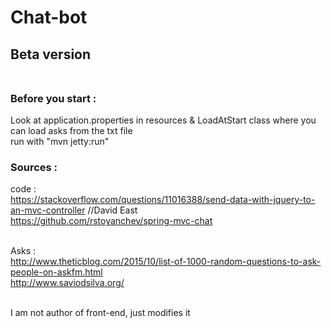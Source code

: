 # Chat-bot


## Beta version<br><br>

### Before you start : 
Look at application.properties in resources & LoadAtStart class where you can load asks from the txt file<br>
run with "mvn jetty:run"<br>

### Sources :

code :  <br>
https://stackoverflow.com/questions/11016388/send-data-with-jquery-to-an-mvc-controller //David East <br>
https://github.com/rstoyanchev/spring-mvc-chat<br><br>

Asks : <br>
http://www.theticblog.com/2015/10/list-of-1000-random-questions-to-ask-people-on-askfm.html<br>
http://www.saviodsilva.org/<br><br>

I am not author of front-end, just modifies it 